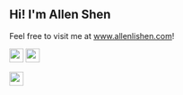 <h2> Hi! I'm Allen Shen </h2>


Feel free to visit me at www.allenlishen.com!


<p><a href="https://twitter.com/allenlishen"><img src="https://img.shields.io/badge/twitter-%231DA1F2.svg?&style=for-the-badge&logo=twitter&logoColor=white" height=25></a> <a href="https://www.linkedin.com/in/allenshen7/"><img src="https://img.shields.io/badge/linkedin-%230077B5.svg?&style=for-the-badge&logo=linkedin&logoColor=white" height=25></a></p> <a href="https://www.instagram.com/allen.l_s/"><img src="https://img.shields.io/badge/Instagram-E4405F?style=for-the-badge&logo=instagram&logoColor=white" height=25></a></p>
